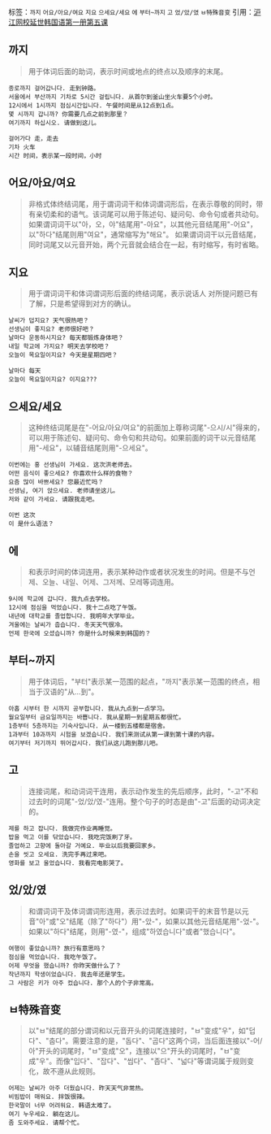 标签：`까지` `어요/아요/여요` `지요` `으세요/세요` `에` `부터~까지` `고` `었/았/였` `ㅂ特殊音变`
引用：[沪江网校延世韩国语第一册第五课](https://kr.hujiang.com/new/p745133/)

## 까지
> 用于体词后面的助词，表示时间或地点的终点以及顺序的末尾。
```
종로까지 걸어갑니다. 走到钟路。
서울에서 부산까지 기차로 5시간 걸립니다. 从首尔到釜山坐火车要5个小时。
12시에서 1시까지 점심시간입니다. 午餐时间是从12点到1点。
몇 시까지 갑니까? 你需要几点之前到那里？
여기까지 하십시오. 请做到这儿。
```
```
걸어가다 走，走去
기차 火车
시간 时间，表示某一段时间，小时
```

## 어요/아요/여요
> 非格式体终结词尾，用于谓词词干和体词谓词形后，在表示尊敬的同时，带有亲切柔和的语气。该词尾可以用于陈述句、疑问句、命令句或者共动句。
如果谓词词干以"아，오，야"结尾用"-아요"，以其他元音结尾用"-어요"，以"하다"结尾则用"여요"，通常缩写为"해요"。
如果谓词词干以元音结尾，同时词尾又以元音开始，两个元音就会结合在一起，有时缩写，有时省略。

## 지요
> 用于谓词词干和体词谓词形后面的终结词尾，表示说话人 对所提问题已有了解，只是希望得到对方的确认。
```
날씨가 덥지요? 天气很热吧？
선생님이 좋지요? 老师很好吧？
날마다 운동하시지요? 每天都锻炼身体吧？
내일 학교에 가지요? 明天去学校吧？
오늘이 목요일이지요? 今天是星期四吧？
```
```
날마다 每天
오늘이 목요일이지요? 이지요???
```

## 으세요/세요
> 这种终结词尾是在"-어요/아요/여요"的前面加上尊称词尾"-으시/시"得来的，可以用于陈述句、疑问句、命令句和共动句。如果前面的词干以元音结尾用"-세요"，以辅音结尾则用"-으세요"。
```
이번에는 홍 선생님이 가세요. 这次洪老师去。
어떤 음식이 좋으세요? 你喜欢什么样的食物？
요즘 많이 바쁘세요? 您最近忙吗？
선생님, 여기 앉으세요. 老师请坐这儿。
저와 같이 가세요. 请跟我走吧。
```
```
이번 这次
이 是什么语法？
```

## 에
> 和表示时间的体词连用，表示某种动作或者状况发生的时间。但是不与언제、오늘、내일、어제、그저께、모레等词连用。
```
9시에 학교에 갑니다. 我九点去学校。
12시에 점심을 먹었습니다. 我十二点吃了午饭。
내년에 대학교를 졸업합니다. 我明年大学毕业。
겨울에는 날씨가 춥습니다. 冬天天气很冷。
언제 한국에 오셨습니까? 你是什么时候来到韩国的？
```

## 부터~까지
> 用于体词后，"부터"表示某一范围的起点，"까지"表示某一范围的终点，相当于汉语的"从…到"。
```
아홉 시부터 한 시까지 공부합니다. 我从九点到一点学习。
월요일부터 금요일까지는 바쁩니다. 我从星期一到星期五都很忙。
1층부터 5층까지는 기숙사입니다. 从一楼到五楼都是宿舍。
1과부터 10과까지 시험을 보겠습니다. 我们来测试从第一课到第十课的内容。
여기부터 저기까지 뛰어갑시다. 我们从这儿跑到那儿吧。
```

## 고
> 连接词尾，和动词词干连用，表示动作发生的先后顺序，此时，"-고"不和过去时的词尾"-었/았/였-"连用。整个句子的时态是由"-고"后面的动词决定的。
```
제를 하고 잡니다. 我做完作业再睡觉。
밥을 먹고 이를 닦았습니다. 我吃完饭刷了牙。
졸업하고 고향에 돌아갈 거예요. 毕业以后我要回家乡。
손을 씻고 오세요. 洗完手再过来吧。
영화를 보고 울었습니다. 我看完电影哭了。
```

## 었/았/였
> 和谓词词干及体词谓词形连用，表示过去时。如果词干的末音节是以元音"아"或"오"结尾（除了"하다"）用"-았-"，如果以其他元音结尾用"-었-"。如果以"하다"结尾，则用"-였-"，组成"하였습니다"或者"했습니다"。
```
여행이 좋았습니까? 旅行有意思吗？
점심을 먹었습니다. 我吃午饭了。
어제 무엇을 했습니까? 你昨天做什么了？
작년까지 학생이었습니다. 我去年还是学生。
그 사람은 키가 아주 컸습니다. 那个人的个子非常高。
```

## ㅂ特殊音变
> 以"ㅂ"结尾的部分谓词和以元音开头的词尾连接时，"ㅂ"变成"우"，如"덥다"、"춥다"。需要注意的是，"돕다"、"곱다"这两个词，当后面连接以"-어/아"开头的词尾时，"ㅂ"变成"오"，连接以"으"开头的词尾时，"ㅂ"变成"우"。而像"입다"、"잡다"、"씹다"、"좁다"、"넓다"等谓词属于规则变化，故不遵从此规则。
```
어제는 날씨가 아주 더웠습니다. 昨天天气非常热。
비빔밥이 매워요. 拌饭很辣。
한국말이 너무 어려워요. 韩语太难了。
여기 누우세요. 躺在这儿。
좀 도와주세요. 请帮个忙。
```
